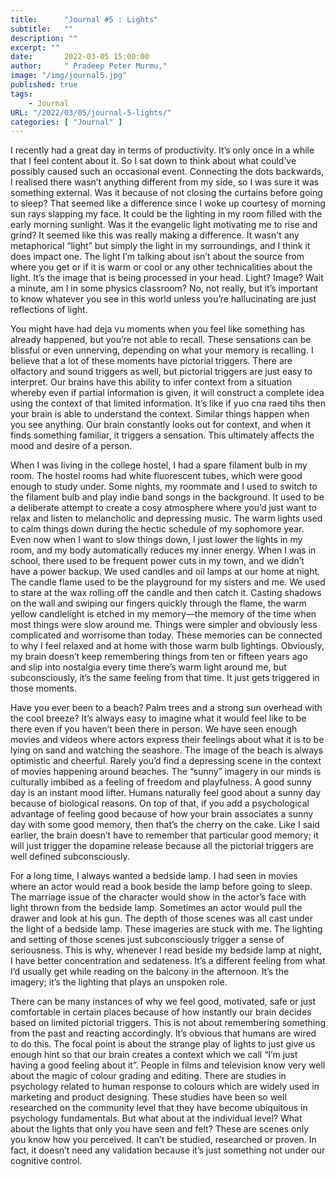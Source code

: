 ```yaml
---
title:      "Journal #5 : Lights"
subtitle:   ""
description: ""
excerpt: ""
date:       2022-03-05 15:00:00
author:     " Pradeep Peter Murmu,"
image: "/img/journal5.jpg"
published: true
tags:
    - Journal
URL: "/2022/03/05/journal-5-lights/"
categories: [ "Journal" ]
---
```


I recently had a great day in terms of productivity. It’s only once in a while that I feel content about it. So I sat down to think about what could’ve possibly caused such an occasional event. Connecting the dots backwards, I realised there wasn’t anything different from my side, so I was sure it was something external. Was it because of not closing the curtains before going to sleep? That seemed like a difference since I woke up courtesy of morning sun rays slapping my face. It could be the lighting in my room filled with the early morning sunlight. Was it the evangelic light motivating me to rise and grind? It seemed like this was really making a difference. It wasn't any metaphorical “light” but simply the light in my surroundings, and I think it does impact one. 
The light I’m talking about isn’t about the source from where you get or if it is warm or cool or any other technicalities about the light. It’s the image that is being processed in your head. Light? Image? Wait a minute, am I in some physics classroom? No, not really, but it’s important to know whatever you see in this world unless you’re hallucinating are just reflections of light.

You might have had deja vu moments when you feel like something has already happened, but you’re not able to recall. These sensations can be blissful or even unnerving, depending on what your memory is recalling. I believe that a lot of these moments have pictorial triggers. There are olfactory and sound triggers as well, but pictorial triggers are just easy to interpret. Our brains have this ability to infer context from a situation whereby even if partial information is given, it will construct a complete idea using the context of that limited information. It’s like if yuo cna raed tihs then your brain is able to understand the context. Similar things happen when you see anything. Our brain constantly looks out for context, and when it finds something familiar, it triggers a sensation. This ultimately affects the mood and desire of a person. 

When I was living in the college hostel, I had a spare filament bulb in my room. The hostel rooms had white fluorescent tubes, which were good enough to study under. Some nights, my roommate and I used to switch to the filament bulb and play indie band songs in the background. It used to be a deliberate attempt to create a cosy atmosphere where you’d just want to relax and listen to melancholic and depressing music. The warm lights used to calm things down during the hectic schedule of my sophomore year. Even now when I want to slow things down, I just lower the lights in my room, and my body automatically reduces my inner energy. 
When I was in school, there used to be frequent power cuts in my town, and we didn’t have a power backup. We used candles and oil lamps at our home at night. The candle flame used to be the playground for my sisters and me. We used to stare at the wax rolling off the candle and then catch it. Casting shadows on the wall and swiping our fingers quickly through the flame, the warm yellow candlelight is etched in my memory—the memory of the time when most things were slow around me. Things were simpler and obviously less complicated and worrisome than today. These memories can be connected to why I feel relaxed and at home with those warm bulb lightings. Obviously, my brain doesn’t keep remembering things from ten or fifteen years ago and slip into nostalgia every time there’s warm light around me, but subconsciously, it’s the same feeling from that time. It just gets triggered in those moments.

Have you ever been to a beach? Palm trees and a strong sun overhead with the cool breeze? It’s always easy to imagine what it would feel like to be there even if you haven’t been there in person. We have seen enough movies and videos where actors express their feelings about what it is to be lying on sand and watching the seashore. The image of the beach is always optimistic and cheerful. Rarely you’d find a depressing scene in the context of movies happening around beaches. The “sunny” imagery in our minds is culturally imbibed as a feeling of freedom and playfulness. A good sunny day is an instant mood lifter. Humans naturally feel good about a sunny day because of biological reasons. On top of that, if you add a psychological advantage of feeling good because of how your brain associates a sunny day with some good memory, then that’s the cherry on the cake. Like I said earlier, the brain doesn’t have to remember that particular good memory; it will just trigger the dopamine release because all the pictorial triggers are well defined subconsciously.

For a long time, I always wanted a bedside lamp. I had seen in movies where an actor would read a book beside the lamp before going to sleep.  The marriage issue of the character would show in the actor’s face with light thrown from the bedside lamp. Sometimes an actor would pull the drawer and look at his gun. The depth of those scenes was all cast under the light of a bedside lamp. These imageries are stuck with me. The lighting and setting of those scenes just subconsciously trigger a sense of seriousness. This is why, whenever I read beside my bedside lamp at night, I have better concentration and sedateness. It’s a different feeling from what I’d usually get while reading on the balcony in the afternoon. It’s the imagery; it’s the lighting that plays an unspoken role. 

There can be many instances of why we feel good, motivated, safe or just comfortable in certain places because of how instantly our brain decides based on limited pictorial triggers. This is not about remembering something from the past and reacting accordingly. It’s obvious that humans are wired to do this. The focal point is about the strange play of lights to just give us enough hint so that our brain creates a context which we call “I’m just having a good feeling about it”. People in films and television know very well about the magic of colour grading and editing. There are studies in psychology related to human response to colours which are widely used in marketing and product designing. These studies have been so well researched on the community level that they have become ubiquitous in psychology fundamentals. But what about at the individual level? What about the lights that only you have seen and felt? These are scenes only you know how you perceived. It can’t be studied, researched or proven. In fact, it doesn’t need any validation because it’s just something not under our cognitive control. 


